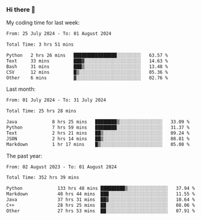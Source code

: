 ### Hi there 👋

My coding time for last week:

<!--START_SECTION:week-->

```txt
From: 25 July 2024 - To: 01 August 2024

Total Time: 3 hrs 51 mins

Python   2 hrs 26 mins   ████████████████░░░░░░░░░   63.57 %
Text     33 mins         ███▓░░░░░░░░░░░░░░░░░░░░░   14.63 %
Bash     31 mins         ███▒░░░░░░░░░░░░░░░░░░░░░   13.48 %
CSV      12 mins         █▒░░░░░░░░░░░░░░░░░░░░░░░   05.36 %
Other    6 mins          ▓░░░░░░░░░░░░░░░░░░░░░░░░   02.76 %
```

<!--END_SECTION:week-->

Last month:

<!--START_SECTION:month-->

```txt
From: 01 July 2024 - To: 31 July 2024

Total Time: 25 hrs 28 mins

Java             8 hrs 25 mins   ████████▒░░░░░░░░░░░░░░░░   33.09 %
Python           7 hrs 59 mins   ████████░░░░░░░░░░░░░░░░░   31.37 %
Text             2 hrs 21 mins   ██▒░░░░░░░░░░░░░░░░░░░░░░   09.24 %
JSON             2 hrs 14 mins   ██▒░░░░░░░░░░░░░░░░░░░░░░   08.81 %
Markdown         1 hr 17 mins    █▒░░░░░░░░░░░░░░░░░░░░░░░   05.08 %
```

<!--END_SECTION:month-->

The past year:

<!--START_SECTION:year-->

```txt
From: 02 August 2023 - To: 01 August 2024

Total Time: 352 hrs 39 mins

Python             133 hrs 48 mins █████████▒░░░░░░░░░░░░░░░   37.94 %
Markdown           40 hrs 44 mins  ███░░░░░░░░░░░░░░░░░░░░░░   11.55 %
Java               37 hrs 31 mins  ██▓░░░░░░░░░░░░░░░░░░░░░░   10.64 %
C++                28 hrs 25 mins  ██░░░░░░░░░░░░░░░░░░░░░░░   08.06 %
Other              27 hrs 53 mins  ██░░░░░░░░░░░░░░░░░░░░░░░   07.91 %
```

<!--END_SECTION:year-->
